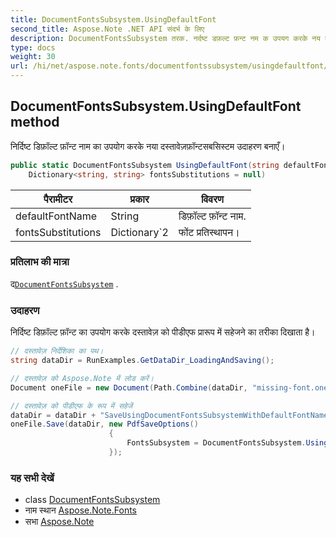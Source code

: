 ```yaml
---
title: DocumentFontsSubsystem.UsingDefaultFont
second_title: Aspose.Note .NET API संदर्भ के लिए
description: DocumentFontsSubsystem तरक. नर्दष्ट डफ़ल्ट फ़न्ट नम क उपयग करके नय दस्तवेज़फ़न्टसबसस्टम उदहरण बनएँ
type: docs
weight: 30
url: /hi/net/aspose.note.fonts/documentfontssubsystem/usingdefaultfont/
---
```

## DocumentFontsSubsystem.UsingDefaultFont method

निर्दिष्ट डिफ़ॉल्ट फ़ॉन्ट नाम का उपयोग करके नया दस्तावेज़फ़ॉन्टसबसिस्टम उदाहरण बनाएँ।

```csharp
public static DocumentFontsSubsystem UsingDefaultFont(string defaultFontName, 
    Dictionary<string, string> fontsSubstitutions = null)
```

| पैरामीटर | प्रकार | विवरण |
| --- | --- | --- |
| defaultFontName | String | डिफ़ॉल्ट फ़ॉन्ट नाम. |
| fontsSubstitutions | Dictionary`2 | फोंट प्रतिस्थापन। |

### प्रतिलाभ की मात्रा

द[`DocumentFontsSubsystem`](../) .

### उदाहरण

निर्दिष्ट डिफ़ॉल्ट फ़ॉन्ट का उपयोग करके दस्तावेज़ को पीडीएफ प्रारूप में सहेजने का तरीका दिखाता है।

```csharp
// दस्तावेज़ निर्देशिका का पथ।
string dataDir = RunExamples.GetDataDir_LoadingAndSaving();

// दस्तावेज़ को Aspose.Note में लोड करें।
Document oneFile = new Document(Path.Combine(dataDir, "missing-font.one"));

// दस्तावेज़ को पीडीएफ के रूप में सहेजें
dataDir = dataDir + "SaveUsingDocumentFontsSubsystemWithDefaultFontName_out.pdf";
oneFile.Save(dataDir, new PdfSaveOptions() 
                      {
                          FontsSubsystem = DocumentFontsSubsystem.UsingDefaultFont("Times New Roman")
                      });
```

### यह सभी देखें

* class [DocumentFontsSubsystem](../)
* नाम स्थान [Aspose.Note.Fonts](../../documentfontssubsystem/)
* सभा [Aspose.Note](../../../)


